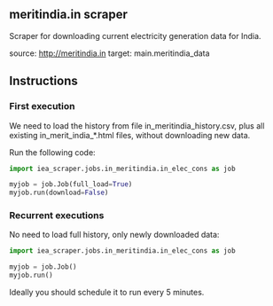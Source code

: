 ## meritindia.in scraper

Scraper for downloading current electricity generation data for India.

source: http://meritindia.in
target: main.meritindia_data

## Instructions

### First execution

We need to load the history from file in_meritindia_history.csv,
plus all existing in_merit_india_*.html files, without downloading new data.

Run the following code:

````python
import iea_scraper.jobs.in_meritindia.in_elec_cons as job

myjob = job.Job(full_load=True)
myjob.run(download=False)
````

### Recurrent executions

No need to load full history, only newly downloaded data:

````python
import iea_scraper.jobs.in_meritindia.in_elec_cons as job

myjob = job.Job()
myjob.run()
````

Ideally you should schedule it to run every 5 minutes.
